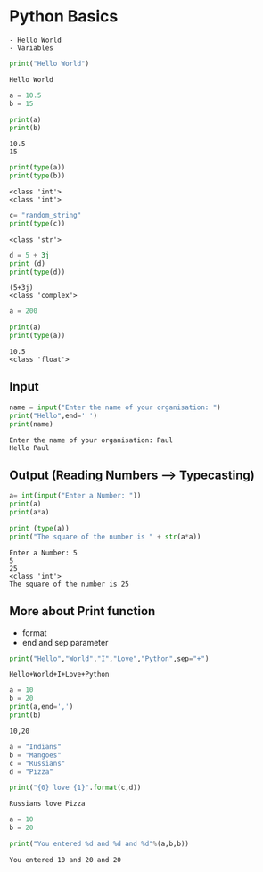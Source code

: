 # Python Basics
    - Hello World
    - Variables


```python
print("Hello World")
```

    Hello World
    


```python
a = 10.5
b = 15

print(a)
print(b)
```

    10.5
    15
    


```python
print(type(a))
print(type(b))
```

    <class 'int'>
    <class 'int'>
    


```python
c= "random_string"
print(type(c))
```

    <class 'str'>
    


```python
d = 5 + 3j
print (d)
print(type(d))
```

    (5+3j)
    <class 'complex'>
    


```python
a = 200
```


```python
print(a)
print(type(a))
```

    10.5
    <class 'float'>
    

## Input


```python
name = input("Enter the name of your organisation: ")
print("Hello",end=' ')
print(name)
```

    Enter the name of your organisation: Paul
    Hello Paul
    

## Output (Reading Numbers --> Typecasting)


```python
a= int(input("Enter a Number: "))
print(a)
print(a*a)

print (type(a))
print("The square of the number is " + str(a*a))

```

    Enter a Number: 5
    5
    25
    <class 'int'>
    The square of the number is 25
    

## More about Print function
- format
- end and sep parameter


```python
print("Hello","World","I","Love","Python",sep="+")
```

    Hello+World+I+Love+Python
    


```python
a = 10
b = 20
print(a,end=',')
print(b)
```

    10,20
    


```python
a = "Indians"
b = "Mangoes"
c = "Russians"
d = "Pizza"
```


```python
print("{0} love {1}".format(c,d))
```

    Russians love Pizza
    


```python
a = 10
b = 20

print("You entered %d and %d and %d"%(a,b,b))
```

    You entered 10 and 20 and 20
    


```python

```
